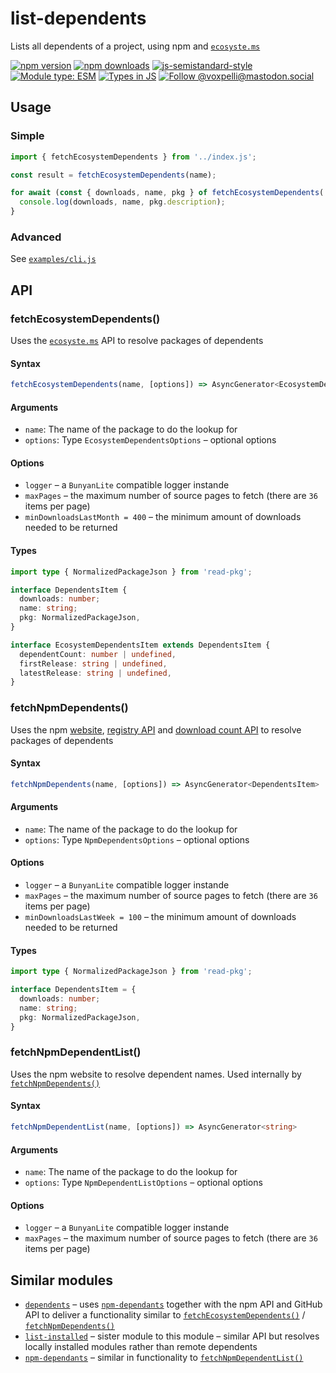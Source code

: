 # list-dependents

Lists all dependents of a project, using npm and [`ecosyste.ms`](https://ecosyste.ms/)

[![npm version](https://img.shields.io/npm/v/list-dependents.svg?style=flat)](https://www.npmjs.com/package/list-dependents)
[![npm downloads](https://img.shields.io/npm/dm/list-dependents.svg?style=flat)](https://www.npmjs.com/package/list-dependents)
[![js-semistandard-style](https://img.shields.io/badge/code%20style-semistandard-brightgreen.svg)](https://github.com/voxpelli/eslint-config)
[![Module type: ESM](https://img.shields.io/badge/module%20type-esm-brightgreen)](https://github.com/voxpelli/badges-cjs-esm)
[![Types in JS](https://img.shields.io/badge/types_in_js-yes-brightgreen)](https://github.com/voxpelli/types-in-js)
[![Follow @voxpelli@mastodon.social](https://img.shields.io/mastodon/follow/109247025527949675?domain=https%3A%2F%2Fmastodon.social&style=social)](https://mastodon.social/@voxpelli)

## Usage

### Simple

```javascript
import { fetchEcosystemDependents } from '../index.js';

const result = fetchEcosystemDependents(name);

for await (const { downloads, name, pkg } of fetchEcosystemDependents('npm-run-all2')) {
  console.log(downloads, name, pkg.description);
}
```

### Advanced

See [`examples/cli.js`](./examples/cli.js)

## API

### fetchEcosystemDependents()

Uses the [`ecosyste.ms`](https://ecosyste.ms/) API to resolve packages of dependents

#### Syntax

```ts
fetchEcosystemDependents(name, [options]) => AsyncGenerator<EcosystemDependentsItem>
```

#### Arguments

* `name`: The name of the package to do the lookup for
* `options`: Type `EcosystemDependentsOptions` – optional options

#### Options

 * `logger` – a `BunyanLite` compatible logger instande
 * `maxPages` – the maximum number of source pages to fetch (there are `36` items per page)
 * `minDownloadsLastMonth = 400` – the minimum amount of downloads needed to be returned

#### Types

```ts
import type { NormalizedPackageJson } from 'read-pkg';

interface DependentsItem {
  downloads: number;
  name: string;
  pkg: NormalizedPackageJson,
}

interface EcosystemDependentsItem extends DependentsItem {
  dependentCount: number | undefined,
  firstRelease: string | undefined,
  latestRelease: string | undefined,
}
```

### fetchNpmDependents()

Uses the npm [website](https://www.npmjs.com/browse/depended/c8), [registry API](https://github.com/npm/registry/blob/master/docs/REGISTRY-API.md#getpackageversion) and [download count API](https://github.com/npm/registry/blob/master/docs/download-counts.md) to resolve packages of dependents

#### Syntax

```ts
fetchNpmDependents(name, [options]) => AsyncGenerator<DependentsItem>
```

#### Arguments

* `name`: The name of the package to do the lookup for
* `options`: Type `NpmDependentsOptions` – optional options

#### Options

 * `logger` – a `BunyanLite` compatible logger instande
 * `maxPages` – the maximum number of source pages to fetch (there are `36` items per page)
 * `minDownloadsLastWeek = 100` – the minimum amount of downloads needed to be returned

#### Types

```ts
import type { NormalizedPackageJson } from 'read-pkg';

interface DependentsItem = {
  downloads: number;
  name: string;
  pkg: NormalizedPackageJson,
}
```

### fetchNpmDependentList()

Uses the npm website to resolve dependent names. Used internally by [`fetchNpmDependents()`](#fetchnpmdependents)

#### Syntax

```ts
fetchNpmDependentList(name, [options]) => AsyncGenerator<string>
```

#### Arguments

* `name`: The name of the package to do the lookup for
* `options`: Type `NpmDependentListOptions` – optional options

#### Options

 * `logger` – a `BunyanLite` compatible logger instande
 * `maxPages` – the maximum number of source pages to fetch (there are `36` items per page)

## Similar modules

* [`dependents`](https://github.com/pkgjs/dependents) – uses [`npm-dependants`](https://github.com/juliangruber/npm-dependants) together with the npm API and GitHub API to deliver a functionality similar to [`fetchEcosystemDependents()`](#fetchecosystemdependents) / [`fetchNpmDependents()`](#fetchnpmdependents)
* [`list-installed`](https://github.com/voxpelli/list-installed) – sister module to this module – similar API but resolves locally installed modules rather than remote dependents
* [`npm-dependants`](https://github.com/juliangruber/npm-dependants) – similar in functionality to [`fetchNpmDependentList()`](#fetchnpmdependentlist)

<!-- ## See also

* [Announcement blog post](#)
* [Announcement tweet](#) -->
